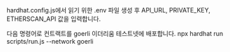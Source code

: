 hardhat.config.js에서 읽기 위한 .env 파일 생성 후 
API_URL, PRIVATE_KEY, ETHERSCAN_API 값을 입력합니다.

다음 명령어로 컨트랙트를 goerli 이더리움 테스트넷에 배포합니다.
npx hardhat run scripts/run.js --network goerli
